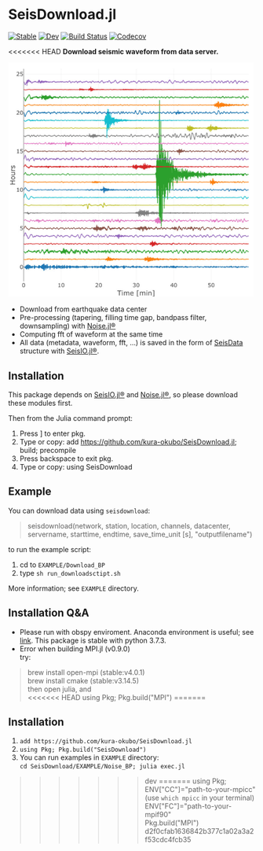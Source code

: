 # SeisDownload.jl

[![Stable](https://img.shields.io/badge/docs-stable-blue.svg)](https://kura-okubo.github.io/SeisDownload.jl/stable)
[![Dev](https://img.shields.io/badge/docs-dev-blue.svg)](https://kura-okubo.github.io/SeisDownload.jl/dev)
[![Build Status](https://travis-ci.com/kura-okubo/SeisDownload.jl.svg?branch=master)](https://travis-ci.com/kura-okubo/SeisDownload.jl)
[![Codecov](https://codecov.io/gh/kura-okubo/SeisDownload.jl/branch/master/graph/badge.svg)](https://codecov.io/gh/kura-okubo/SeisDownload.jl)

<<<<<<< HEAD
**Download seismic waveform from data server.**

<img src="./icon.jpg" alt="logo" width="500"/>

- Download from earthquake data center
- Pre-processing (tapering, filling time gap, bandpass filter, downsampling) with [Noise.jl®](https://github.com/tclements/Noise.jl)
- Computing fft of waveform at the same time
- All data (metadata, waveform, fft, ...) is saved in the form of [SeisData](https://seisio.readthedocs.io/en/latest/src/working_with_data.html) structure with [SeisIO.jl®](https://github.com/jpjones76/SeisIO.jl).

## Installation

This package depends on [SeisIO.jl®](https://github.com/jpjones76/SeisIO.jl) and [Noise.jl®](https://github.com/tclements/Noise.jl), so please download these modules first.

Then from the Julia command prompt:

1. Press ] to enter pkg.
2. Type or copy: add https://github.com/kura-okubo/SeisDownload.jl; build; precompile
3. Press backspace to exit pkg.
4. Type or copy: using SeisDownload

## Example
You can download data using `seisdownload`:
>seisdownload(network, station, location, channels, datacenter, servername, starttime, endtime, save\_time\_unit [s], "outputfilename")

to run the example script:

  1. cd to `EXAMPLE/Download_BP`
  2. type `sh run_downloadsctipt.sh`

More information; see `EXAMPLE` directory.

## Installation Q&A
- Please run with obspy enviroment.
Anaconda environment is useful; see [link](https://github.com/obspy/obspy/wiki/Installation-via-Anaconda). This package is stable with python 3.7.3.
- Error when building MPI.jl (v0.9.0)<br>try:<br>
>brew install open-mpi (stable:v4.0.1) <br>
brew install cmake (stable:v3.14.5) <br>
then open julia, and<br>
<<<<<<< HEAD
using Pkg; Pkg.build("MPI")
=======
## Installation

1. `add https://github.com/kura-okubo/SeisDownload.jl`
2. `using Pkg; Pkg.build("SeisDownload")`
3. You can run examples in `EXAMPLE` directory: <br>
`cd SeisDownload/EXAMPLE/Noise_BP; julia exec.jl`
>>>>>>> dev
=======
using Pkg;<br>
ENV["CC"]="path-to-your-mpicc" (use `which mpicc` in your terminal)<br>
ENV["FC"]="path-to-your-mpif90"<br>
Pkg.build("MPI") 
>>>>>>> d2f0cfab1636842b377c1a02a3a2f53cdc4fcb35
